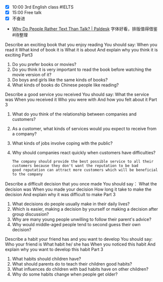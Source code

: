 - [x] 10:00 3rd English class #IELTS 
- [x] 15:00 Free talk
- [x] 不奋进
- [Why Do People Rather Text Than Talk? | Paldesk](https://www.paldesk.com/why-do-people-rather-text-than-talk/) 字体好看，排版值得借鉴 #待整理

Describe an exciting book that you enjoy reading
You should say:
When you read it
What kind of book it is 
What it is about
And explain why you think it is exciting
Part3
1. Do you prefer books or movies?
2. Do you think it is very important to read the book before watching the movie version of it?
3. Do boys and girls like the same kinds of books?
4. What kinds of books do Chinese people like reading?


Describe a good service you received
You should say:
What the service was
When you received it
Who you were with
And how you felt about it
Part 3
1. What do you think of the relationship between companies and customers?
2. As a customer, what kinds of services would you expect to receive from a company?
3. What kinds of jobs involve coping with the public?
4. Why should companies react quickly when customers have difficulties?

       The company should provide the best possible service to all their customers because they don't want the reputation to be bad
	   good reputation can attract more customers which will be beneficial to the company


Describe a difficult decision that you once made 
You should say：
What the decision was
When you made your decision
How long it take to make the decision
And explain why it was difficult to make 
Part 3
1. What decisions do people usually make in their daily lives?
2. Which is easier, making a decision by yourself or making a decision after group discussion?
3. Why are many young people unwilling to follow their parent's advice?
4. Why would middle-aged people tend to second guess their own decision?


Describe a habit your friend has and you want to develop
You should say:
Who your friend is 
What habit he/ she has
When you noticed this habit
And explain why you want to develop this habit
Part 3
1. What habits should children have?
2. What should parents do to teach their children good habits?
3. What influences do children with bad habits have on other children?
4. Why do some habits change when people get older?